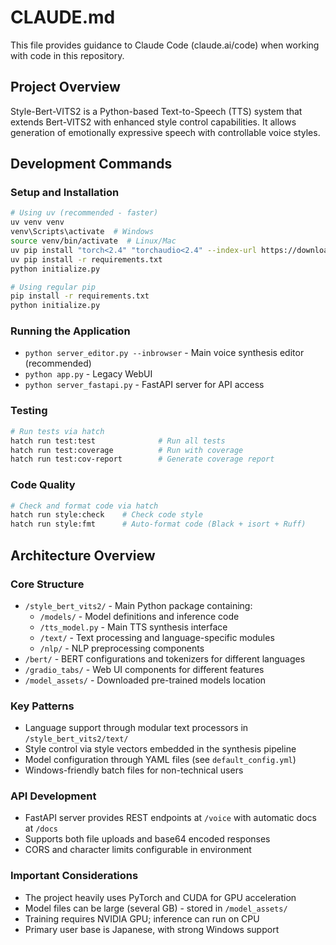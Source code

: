 # CLAUDE.md

This file provides guidance to Claude Code (claude.ai/code) when working with code in this repository.

## Project Overview

Style-Bert-VITS2 is a Python-based Text-to-Speech (TTS) system that extends Bert-VITS2 with enhanced style control capabilities. It allows generation of emotionally expressive speech with controllable voice styles.

## Development Commands

### Setup and Installation
```bash
# Using uv (recommended - faster)
uv venv venv
venv\Scripts\activate  # Windows
source venv/bin/activate  # Linux/Mac
uv pip install "torch<2.4" "torchaudio<2.4" --index-url https://download.pytorch.org/whl/cu118
uv pip install -r requirements.txt
python initialize.py

# Using regular pip
pip install -r requirements.txt
python initialize.py
```

### Running the Application
- `python server_editor.py --inbrowser` - Main voice synthesis editor (recommended)
- `python app.py` - Legacy WebUI
- `python server_fastapi.py` - FastAPI server for API access

### Testing
```bash
# Run tests via hatch
hatch run test:test              # Run all tests
hatch run test:coverage          # Run with coverage
hatch run test:cov-report        # Generate coverage report
```

### Code Quality
```bash
# Check and format code via hatch
hatch run style:check    # Check code style
hatch run style:fmt      # Auto-format code (Black + isort + Ruff)
```

## Architecture Overview

### Core Structure
- `/style_bert_vits2/` - Main Python package containing:
  - `/models/` - Model definitions and inference code
  - `/tts_model.py` - Main TTS synthesis interface
  - `/text/` - Text processing and language-specific modules
  - `/nlp/` - NLP preprocessing components
- `/bert/` - BERT configurations and tokenizers for different languages
- `/gradio_tabs/` - Web UI components for different features
- `/model_assets/` - Downloaded pre-trained models location

### Key Patterns
- Language support through modular text processors in `/style_bert_vits2/text/`
- Style control via style vectors embedded in the synthesis pipeline
- Model configuration through YAML files (see `default_config.yml`)
- Windows-friendly batch files for non-technical users

### API Development
- FastAPI server provides REST endpoints at `/voice` with automatic docs at `/docs`
- Supports both file uploads and base64 encoded responses
- CORS and character limits configurable in environment

### Important Considerations
- The project heavily uses PyTorch and CUDA for GPU acceleration
- Model files can be large (several GB) - stored in `/model_assets/`
- Training requires NVIDIA GPU; inference can run on CPU
- Primary user base is Japanese, with strong Windows support